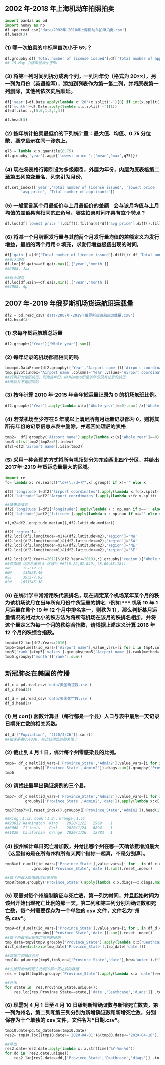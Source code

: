 ##  2002 年-2018 年上海机动车拍照拍卖

```python
import pandas as pd 
import numpy as np 
df =pd.read_csv('data/2002年-2018年上海机动车拍照拍卖.csv')
df.head(3)
```

### (1) 哪一次拍卖的中标率首次小于 5%？

```python
df.groupby(df['Total number of license issued']/df['Total number of applicants']<0.05).first()
## 15-May 中标率首次小于5%
```

### (3) 将第一列时间列拆分成两个列，一列为年份（格式为 20××），另一列为月份（英语缩写），添加到列表作为第一第二列，并将原表第一列删除，其他列依次向后顺延。


```python
df['year']=df.Date.apply(lambda x:'20'+x.split('-')[0] if int(x.split('-')[0])>=10 else  '200'+x.split('-')[0] )
df['month']=df.Date.apply(lambda x:x.split('-')[1])
df=df.iloc[:,[5,6,1,2,3,4]]
```

```python
df.head(3)
```

### (2) 按年统计拍卖最低价的下列统计量：最大值、均值、0.75 分位数，要求显示在同一张表上。

```python
q75 = lambda x:x.quantile(0.75)
df.groupby('year').agg({'lowest price ':['mean','max',q75]})
```

### (4) 现在将表格行索引设为多级索引，外层为年份，内层为原表格第二至第五列的变量名，列索引为月份。


```python
df.set_index(['year','Total number of license issued', 'lowest price ',
       'avg price', 'Total number of applicants'])
```

### (5) 一般而言某个月最低价与上月最低价的差额，会与该月均值与上月均值的差额具有相同的正负号，哪些拍卖时间不具有这个特点？

```python
df.loc[df['lowest price '].diff().fillna(0)*df['avg price'].diff().fillna(0)<0,['year','month']] 
```

### (6) 将某一个月牌照发行量与其前两个月发行量均值的差额定义为发行增益，最初的两个月用 0 填充，求发行增益极值出现的时间。

```python
df['gain'] =(df['Total number of license issued'].diff()+ df['Total number of license issued'].diff(2)).fillna(0)/2
##极大增益
df.loc[df.gain==df.gain.max(),['year','month']] 
##2008, Jan
```

```python
##极小增益
df.loc[df.gain==df.gain.min(),['year','month']] 
##2008, Apr
```

## 2007 年-2019 年俄罗斯机场货运航班运载量

```python
df2 = pd.read_csv('data/2007年-2019年俄罗斯货运航班运载量.csv')
df2.head(3)
```

### (1) 求每年货运航班总运量

```python
df2.groupby('Year')['Whole year'].sum()
```

### (2) 每年记录的机场都是相同的吗

```python
tmp=pd.DataFrame(df2.groupby(['Year','Airport name'])['Airport coordinates'].count()).reset_index()
tmp.pivot(index='Airport name',columns='Year',values='Airport coordinates')
##行索引为全部航班，列为各年份，NAN的地方即是该年分没有记录的航班
##所以并不是相同的
```

### (3) 按年计算 2010 年-2015 年全年货运量记录为 0 的机场航班比例。

```python
df2.groupby('Year').apply(lambda x:(x['Whole year']==0).sum()/x['Whole year'].count())[3:9]
```

### (4) 若某机场至少存在 5 年或以上满足所有月运量记录都为 0，则将其所有年份的记录信息从表中删除，并返回处理后的表格


```python
tmp2=  df2.groupby('Airport name').apply(lambda x:(x['Whole year']==0).sum())
tmp3 =list(tmp2[tmp2>=5].index)
df2[~df2['Airport name'].isin(tmp3)]
```

### (5) 采用一种合理的方式将所有机场划分为东南西北四个分区，并给出 2017年-2019 年货运总量最大的区域。

```python
import re
fc= lambda x: re.search("\d+(\.\d+)?",x).group() if x!='' else x 
```

```python
df2['longitude']=df2['Airport coordinates'].apply(lambda x:fc(x.split(',')[0] if x!='Not found' else '' ))
df2['latitude']=df2['Airport coordinates'].apply(lambda x:fc(x.split(',')[1] if x!='Not found' else '' ))

##缺失值填充
df2['longitude']=df2['longitude'].apply(lambda x : np.nan if x=='' else x ).fillna(method='bfill').astype('float')
df2['latitude']=df2['latitude'].apply(lambda x : np.nan if x=='' else x ).fillna(method='bfill').astype('float')
```

```python
m1,m2=df2.longitude.median(),df2.latitude.median()
```

```python
df2['region']=''
df2.loc[(df2.longitude<=m1)&(df2.latitude>m2),'region']='NW'
df2.loc[(df2.longitude<m1)&(df2.latitude<=m2),'region']='SW'
df2.loc[(df2.longitude>=m1)&(df2.latitude>m2),'region']='NE'
df2.loc[(df2.longitude>m1)&(df2.latitude<=m2),'region']='SE'
```

```python
df2.loc[(df2.Year>=2017)&(df2.Year<=2019),:].groupby('region')['Whole year'].sum()
##西南部 运货总量最大 区域为 ##[[6.22,82.049),[8.60,58.18])
#NE     125712.21
#NW     134528.40
#SE     391377.92
#SW    1653745.30
```

### (6) 在统计学中常常用秩代表排名，现在规定某个机场某年某个月的秩为该机场该月在当年所有月份中货运量的排名（例如 *** 机场 19 年 1 月运量在整个 19 年 12 个月中排名第一，则秩为 1），那么判断某月运量情况的相对大小的秩方法为将所有机场在该月的秩排名相加，并将这个量定义为每一个月的秩综合指数，请根据上述定义计算 2016 年 12 个月的秩综合指数。


```python
tmp4=df2.loc[df2.Year==2016]
tmp5=tmp4.melt(id_vars=['Airport name'],value_vars=[i for i in tmp4.columns[2:14]],value_name='values').rename(columns={'variable':'month'})
tmp5['rank']=tmp5['values'].groupby(tmp5['Airport name']).rank(method='min') ##获取飞机每月排名，相同排序时取得小值
tmp5.groupby('month')['rank'].sum()

```

## 新冠肺炎在美国的传播

```python
df_c = pd.read_csv('data/美国确证数.csv')
df_c.head(3)
```

```python
df_d = pd.read_csv('data/美国死亡数.csv')
df_d.head(3)
```

### (1) 用 corr() 函数计算县（每行都是一个县）人口与表中最后一天记录日期死亡数的相关系数。


```python
df_d[['Population', '2020/4/26']].corr()
##相关系数0.4038，有比较明显的相关性了
```

### (2) 截止到 4 月 1 日，统计每个州零感染县的比例。

```python
tmp6= df_c.melt(id_vars=['Province_State','Admin2'],value_vars=[i for i in df_c.columns[11:82]],value_name='diags').rename(columns={'variable':'date'})\
        .groupby(['Province_State','Admin2']).diags.sum().groupby('Province_State').apply(lambda x:(x==0).sum()/x.count())
tmp6
```

### (3) 请找出最早出确证病例的三个县。

```python
tmp7= df_c.melt(id_vars=['Province_State','Admin2'],value_vars=[i for i in df_c.columns[11:82]],value_name='diags').rename(columns={'variable':'date'})\
        .groupby(['Province_State','Admin2','date']).apply(lambda x:x['diags'].cumsum())

tmp7[tmp7>0].reset_index().groupby(['Province_State','Admin2']).head(1).sort_values(by='date')[:3]

##King：1.22，Cook：1.24，Orange：1.26
##23812	Washington	King	2020/1/22	2969	1
##6068	Illinois	Cook	2020/1/24	6894	1
##1829	California	Orange	2020/1/26	12783	1
```

### (4) 按州统计单日死亡增加数，并给出哪个州在哪一天确诊数增加最大（这里指的是在所有州和所有天两个指标一起算，不是分别算）。

```python
tmp8=df_c.melt(id_vars=['Province_State'],value_vars=[i for i in df_c.columns[11:]],value_name='diags').rename(columns={'variable':'date'})\
            .groupby(['Province_State','date']).sum().reset_index()

##每个州最大新增确诊和该日期
tmp8[tmp8.groupby('Province_State').apply(lambda x:x.diags==x.diags.max()).reset_index().diags]

```

### (5) 现需对每个州编制确证与死亡表，第一列为时间，并且起始时间为该州开始出现死亡比例的那一天，第二列和第三列分别为确证数和死亡数，每个州需要保存为一个单独的 csv 文件，文件名为“州名.csv”。


```python
tmp9=df_d.melt(id_vars=['Province_State'],value_vars=[i for i in df_d.columns[12:]],value_name='Deathcase').rename(columns={'variable':'date'})\
            .groupby(['Province_State','date']).sum().reset_index()
##每个州最早出现死亡病例的日期
tmp_date=tmp9[tmp9.groupby('Province_State').apply(lambda x:x['Deathcase']>0).reset_index().Deathcase].groupby('Province_State')['date'].min().reset_index()
dict_date=dict(zip(tmp_date['Province_State'],tmp_date['date']))

##将死亡和确诊合并
tmp10= pd.merge(tmp9,tmp8,on=['Province_State','date'],how='outer').fillna(0)

##去掉开始出现死亡比例的那一天之前的数据
res = tmp10[tmp10.groupby('Province_State').apply(lambda x:x['date']>=dict_date[x['Province_State'][0]]).reset_index().date]
```

```python
##导出
for state in  res.Province_State.unique():
    res.loc[res.Province_State==state,['date','Deathcase','diags']] .to_csv('data/'+state+'.csv',index=False)
```

### (6) 现需对 4 月 1 日至 4 月 10 日编制新增确证数与新增死亡数表，第一列为州名，第二列和第三列分别为新增确证数和新增死亡数，分别保存为十个单独的 csv 文件，文件名为“日期.csv”。

```python
tmp10.date=pd.to_datetime(tmp10.date)
res2= tmp10.loc[(tmp10.date>='2020-04-01')&(tmp10.date<='2020-04-10'),:].sort_values(by=['date','Province_State'])
```

```python
##导出
res2.date=res2.date.apply(lambda x: x.strftime('%Y-%m-%d'))
for dd in  res2.date.unique():
    res2.loc[res2.date==dd,['Province_State','Deathcase','diags']] .to_csv('data/'+dd+'.csv',index=False)
```
